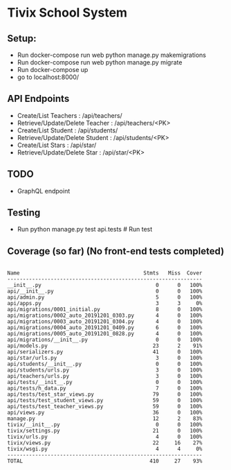 # Tivix School System


## Setup:

- Run docker-compose run web python manage.py makemigrations
- Run docker-compose run web python manage.py migrate
- Run docker-compose up
- go to localhost:8000/


## API Endpoints
- Create/List Teachers : /api/teachers/ 
- Retrieve/Update/Delete Teacher : /api/teachers/<PK\>
- Create/List Student : /api/students/ 
- Retrieve/Update/Delete Student : /api/students/<PK\>
- Create/List Stars : /api/star/ 
- Retrieve/Update/Delete Star : /api/star/<PK\>

## TODO
- GraphQL endpoint

## Testing
- Run python manage.py test api.tests # Run test


## Coverage (so far) (No front-end tests completed)

```

Name                                        Stmts   Miss  Cover
---------------------------------------------------------------
__init__.py                                     0      0   100%
api/__init__.py                                 0      0   100%
api/admin.py                                    5      0   100%
api/apps.py                                     3      3     0%
api/migrations/0001_initial.py                  8      0   100%
api/migrations/0002_auto_20191201_0303.py       4      0   100%
api/migrations/0003_auto_20191201_0304.py       4      0   100%
api/migrations/0004_auto_20191201_0409.py       6      0   100%
api/migrations/0005_auto_20191201_0828.py       4      0   100%
api/migrations/__init__.py                      0      0   100%
api/models.py                                  23      2    91%
api/serializers.py                             41      0   100%
api/star/urls.py                                3      0   100%
api/students/__init__.py                        0      0   100%
api/students/urls.py                            3      0   100%
api/teachers/urls.py                            3      0   100%
api/tests/__init__.py                           0      0   100%
api/tests/h_data.py                             7      0   100%
api/tests/test_star_views.py                   79      0   100%
api/tests/test_student_views.py                59      0   100%
api/tests/test_teacher_views.py                59      0   100%
api/views.py                                   36      0   100%
manage.py                                      12      2    83%
tivix/__init__.py                               0      0   100%
tivix/settings.py                              21      0   100%
tivix/urls.py                                   4      0   100%
tivix/views.py                                 22     16    27%
tivix/wsgi.py                                   4      4     0%
---------------------------------------------------------------
TOTAL                                         410     27    93%
```
